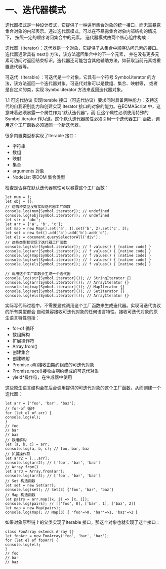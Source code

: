 # 一、迭代器模式
迭代器模式是一种设计模式，它提供了一种遍历集合对象的统一接口，而无需暴露集合对象的内部表示。通过迭代器模式，可以在不暴露集合对象内部结构的情况下，
按照一定的顺序访问集合中的元素。
迭代器模式由两个核心组件构成：

迭代器（Iterator）：迭代器是一个对象，它提供了从集合中顺序访问元素的接口。迭代器通常具有 next() 方法，该方法返回集合中的下一个元素，
并在没有更多元素可访问时返回结束标识。迭代器还可能包含其他辅助方法，如获取当前元素或重置迭代器等。

可迭代（Iterable）：可迭代是一个对象，它具有一个符号 Symbol.iterator 的方法，该方法返回一个迭代器对象。可迭代对象可以是数组、集合、映射等，
或者是自定义的类，实现 Symbol.iterator 方法来返回迭代器对象。

1.1 可迭代协议
实现Iterable 接口（可迭代协议）要求同时具备两种能力：支持迭代的自我识别能力和创建实现
Iterator 接口的对象的能力。在ECMAScript 中，这意味着必须暴露一个属性作为“默认迭代器”，而
且这个属性必须使用特殊的Symbol.iterator 作为键。这个默认迭代器属性必须引用一个迭代器工厂
函数，调用这个工厂函数必须返回一个新迭代器。

很多内置类型都实现了Iterable 接口：
- 字符串
- 数组
- 映射
- 集合
- arguments 对象
- NodeList 等DOM 集合类型

检查是否存在默认迭代器属性可以暴露这个工厂函数：
```
let num = 1;
let obj = {};
// 这两种类型没有实现迭代器工厂函数
console.log(num[Symbol.iterator]); // undefined
console.log(obj[Symbol.iterator]); // undefined
let str = 'abc';
let arr = ['a', 'b', 'c'];
let map = new Map().set('a', 1).set('b', 2).set('c', 3);
let set = new Set().add('a').add('b').add('c');
let els = document.querySelectorAll('div');
// 这些类型都实现了迭代器工厂函数
console.log(str[Symbol.iterator]); // f values() { [native code] }
console.log(arr[Symbol.iterator]); // f values() { [native code] }
console.log(map[Symbol.iterator]); // f values() { [native code] }
console.log(set[Symbol.iterator]); // f values() { [native code] }
console.log(els[Symbol.iterator]); // f values() { [native code] }

// 调用这个工厂函数会生成一个迭代器
console.log(str[Symbol.iterator]()); // StringIterator {}
console.log(arr[Symbol.iterator]()); // ArrayIterator {}
console.log(map[Symbol.iterator]()); // MapIterator {}
console.log(set[Symbol.iterator]()); // SetIterator {}
console.log(els[Symbol.iterator]()); // ArrayIterator {}
```

实际写代码过程中，不需要显式调用这个工厂函数来生成迭代器。实现可迭代协议的所有类型都会
自动兼容接收可迭代对象的任何语言特性。接收可迭代对象的原生语言特性包括：
- for-of 循环
- 数组解构
- 扩展操作符
- Array.from()
- 创建集合
- 创建映射
- Promise.all()接收由期约组成的可迭代对象
- Promise.race()接收由期约组成的可迭代对象
- yield*操作符，在生成器中使用

这些原生语言结构会在后台调用提供的可迭代对象的这个工厂函数，从而创建一个迭代器：
```
let arr = ['foo', 'bar', 'baz'];
// for-of 循环
for (let el of arr) {
console.log(el);
}
// foo
// bar
// baz
// 数组解构
let [a, b, c] = arr;
console.log(a, b, c); // foo, bar, baz
// 扩展操作符
let arr2 = [...arr];
console.log(arr2); // ['foo', 'bar', 'baz']
// Array.from()
let arr3 = Array.from(arr);
console.log(arr3); // ['foo', 'bar', 'baz']
// Set 构造函数
let set = new Set(arr);
console.log(set); // Set(3) {'foo', 'bar', 'baz'}
// Map 构造函数
let pairs = arr.map((x, i) => [x, i]);
console.log(pairs); // [['foo', 0], ['bar', 1], ['baz', 2]]
let map = new Map(pairs);
console.log(map); // Map(3) { 'foo'=>0, 'bar'=>1, 'baz'=>2 }
```
如果对象原型链上的父类实现了Iterable 接口，那这个对象也就实现了这个接口：
```
class FooArray extends Array {}
let fooArr = new FooArray('foo', 'bar', 'baz');
for (let el of fooArr) {
console.log(el);
}
// foo
// bar
// baz
```


